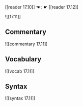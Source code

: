 [[reader 17.10]] ☚ : ☛ [[reader 17.12]]

![[17.11]]

## Commentary

![[commentary 17.11]]

## Vocabulary

![[vocab 17.11]]

## Syntax

![[syntax 17.11]]

